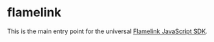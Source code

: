 # flamelink

This is the main entry point for the universal [Flamelink JavaScript SDK](https://www.npmjs.com/package/flamelink).

